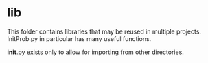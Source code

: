 # lib
This folder contains libraries that may be reused in multiple projects. InitProb.py in particular has many useful functions.

__init__.py exists only to allow for importing from other directories.

